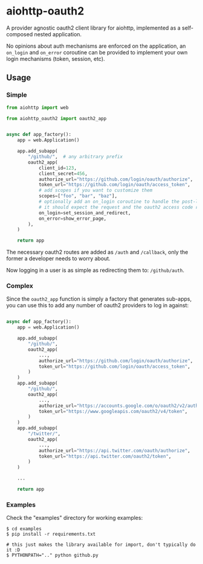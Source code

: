 # aiohttp-oauth2

A provider agnostic oauth2 client library for aiohttp, implemented as a self-composed nested application.

No opinions about auth mechanisms are enforced on the application, an `on_login` and `on_error` coroutine can be provided to implement your own login mechanisms (token, session, etc).

## Usage

### Simple

```python
from aiohttp import web

from aiohttp_oauth2 import oauth2_app


async def app_factory():
    app = web.Application()

    app.add_subapp(
        "/github/",  # any arbitrary prefix
        oauth2_app(
            client_id=123,
            client_secret=456,
            authorize_url="https://github.com/login/oauth/authorize",
            token_url="https://github.com/login/oauth/access_token",
            # add scopes if you want to customize them
            scopes=["foo", "bar", "baz"],
            # optionally add an on_login coroutine to handle the post-login logic
            # it should expect the request and the oauth2 access code response
            on_login=set_session_and_redirect,
            on_error=show_error_page,
        ),
    )

    return app
```

The necessary oauth2 routes are added as `/auth` and `/callback`, only the former a developer needs to worry about.

Now logging in a user is as simple as redirecting them to: `/github/auth`.

### Complex

Since the `oauth2_app` function is simply a factory that generates sub-apps, you can use this to add any number of oauth2 providers to log in against:

```python

async def app_factory():
    app = web.Application()

    app.add_subapp(
        "/github/",
        oauth2_app(
            ...,
            authorize_url="https://github.com/login/oauth/authorize",
            token_url="https://github.com/login/oauth/access_token",
        )
    )
    app.add_subapp(
        "/github/",
        oauth2_app(
            ...,
            authorize_url="https://accounts.google.com/o/oauth2/v2/auth",
            token_url="https://www.googleapis.com/oauth2/v4/token",
        )
    )
    app.add_subapp(
        "/twitter/",
        oauth2_app(
            ...,
            authorize_url="https://api.twitter.com/oauth/authorize",
            token_url="https://api.twitter.com/oauth2/token",
        )
    )

    ...

    return app
```

### Examples

Check the "examples" directory for working examples:

```
$ cd examples
$ pip install -r requirements.txt

# this just makes the library available for import, don't typically do it :D
$ PYTHONPATH=".." python github.py
```
